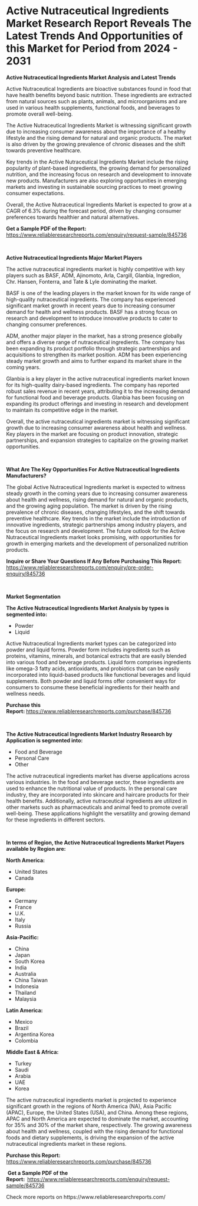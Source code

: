 <p><h1>Active Nutraceutical Ingredients Market Research Report Reveals The Latest Trends And Opportunities of this Market for Period from 2024 - 2031</h1></p><p><strong>Active Nutraceutical Ingredients Market Analysis and Latest Trends</strong></p>
<p><p>Active Nutraceutical Ingredients are bioactive substances found in food that have health benefits beyond basic nutrition. These ingredients are extracted from natural sources such as plants, animals, and microorganisms and are used in various health supplements, functional foods, and beverages to promote overall well-being.</p><p>The Active Nutraceutical Ingredients Market is witnessing significant growth due to increasing consumer awareness about the importance of a healthy lifestyle and the rising demand for natural and organic products. The market is also driven by the growing prevalence of chronic diseases and the shift towards preventive healthcare.</p><p>Key trends in the Active Nutraceutical Ingredients Market include the rising popularity of plant-based ingredients, the growing demand for personalized nutrition, and the increasing focus on research and development to innovate new products. Manufacturers are also exploring opportunities in emerging markets and investing in sustainable sourcing practices to meet growing consumer expectations.</p><p>Overall, the Active Nutraceutical Ingredients Market is expected to grow at a CAGR of 6.3% during the forecast period, driven by changing consumer preferences towards healthier and natural alternatives.</p></p>
<p><strong>Get a Sample PDF of the Report:&nbsp;</strong> <a href="https://www.reliableresearchreports.com/enquiry/request-sample/845736">https://www.reliableresearchreports.com/enquiry/request-sample/845736</a></p>
<p>&nbsp;</p>
<p><strong>Active Nutraceutical Ingredients Major Market Players</strong></p>
<p><p>The active nutraceutical ingredients market is highly competitive with key players such as BASF, ADM, Ajinomoto, Arla, Cargill, Glanbia, Ingredion, Chr. Hansen, Fonterra, and Tate & Lyle dominating the market. </p><p>BASF is one of the leading players in the market known for its wide range of high-quality nutraceutical ingredients. The company has experienced significant market growth in recent years due to increasing consumer demand for health and wellness products. BASF has a strong focus on research and development to introduce innovative products to cater to changing consumer preferences.</p><p>ADM, another major player in the market, has a strong presence globally and offers a diverse range of nutraceutical ingredients. The company has been expanding its product portfolio through strategic partnerships and acquisitions to strengthen its market position. ADM has been experiencing steady market growth and aims to further expand its market share in the coming years.</p><p>Glanbia is a key player in the active nutraceutical ingredients market known for its high-quality dairy-based ingredients. The company has reported robust sales revenue in recent years, attributing it to the increasing demand for functional food and beverage products. Glanbia has been focusing on expanding its product offerings and investing in research and development to maintain its competitive edge in the market.</p><p>Overall, the active nutraceutical ingredients market is witnessing significant growth due to increasing consumer awareness about health and wellness. Key players in the market are focusing on product innovation, strategic partnerships, and expansion strategies to capitalize on the growing market opportunities.</p></p>
<p>&nbsp;</p>
<p><strong>What Are The Key Opportunities For Active Nutraceutical Ingredients Manufacturers?</strong></p>
<p><p>The global Active Nutraceutical Ingredients market is expected to witness steady growth in the coming years due to increasing consumer awareness about health and wellness, rising demand for natural and organic products, and the growing aging population. The market is driven by the rising prevalence of chronic diseases, changing lifestyles, and the shift towards preventive healthcare. Key trends in the market include the introduction of innovative ingredients, strategic partnerships among industry players, and the focus on research and development. The future outlook for the Active Nutraceutical Ingredients market looks promising, with opportunities for growth in emerging markets and the development of personalized nutrition products.</p></p>
<p><strong>Inquire or Share Your Questions If Any Before Purchasing This Report:</strong> <a href="https://www.reliableresearchreports.com/enquiry/pre-order-enquiry/845736">https://www.reliableresearchreports.com/enquiry/pre-order-enquiry/845736</a></p>
<p>&nbsp;</p>
<p><strong>Market Segmentation</strong></p>
<p><strong>The Active Nutraceutical Ingredients Market Analysis by types is segmented into:</strong></p>
<p><ul><li>Powder</li><li>Liquid</li></ul></p>
<p><p>Active Nutraceutical Ingredients market types can be categorized into powder and liquid forms. Powder form includes ingredients such as proteins, vitamins, minerals, and botanical extracts that are easily blended into various food and beverage products. Liquid form comprises ingredients like omega-3 fatty acids, antioxidants, and probiotics that can be easily incorporated into liquid-based products like functional beverages and liquid supplements. Both powder and liquid forms offer convenient ways for consumers to consume these beneficial ingredients for their health and wellness needs.</p></p>
<p><strong>Purchase this Report:&nbsp;</strong><a href="https://www.reliableresearchreports.com/purchase/845736">https://www.reliableresearchreports.com/purchase/845736</a></p>
<p>&nbsp;</p>
<p><strong>The Active Nutraceutical Ingredients Market Industry Research by Application is segmented into:</strong></p>
<p><ul><li>Food and Beverage</li><li>Personal Care</li><li>Other</li></ul></p>
<p><p>The active nutraceutical ingredients market has diverse applications across various industries. In the food and beverage sector, these ingredients are used to enhance the nutritional value of products. In the personal care industry, they are incorporated into skincare and haircare products for their health benefits. Additionally, active nutraceutical ingredients are utilized in other markets such as pharmaceuticals and animal feed to promote overall well-being. These applications highlight the versatility and growing demand for these ingredients in different sectors.</p></p>
<p>&nbsp;</p>
<p><strong>In terms of Region, the Active Nutraceutical Ingredients Market Players available by Region are:</strong></p>
<p>
    <p> <strong> North America: </strong>
        <ul>
            <li>United States</li>
            <li>Canada</li>
        </ul>
        </p> 
    <p> <strong> Europe: </strong>
        <ul>
            <li>Germany</li>
            <li>France</li>
            <li>U.K.</li>
            <li>Italy</li>
            <li>Russia</li>
        </ul>
        </p> 
    <p> <strong> Asia-Pacific: </strong>
        <ul>
            <li>China</li>
            <li>Japan</li>
            <li>South Korea</li>
            <li>India</li>
            <li>Australia</li>
            <li>China Taiwan</li>
            <li>Indonesia</li>
            <li>Thailand</li>
            <li>Malaysia</li>
        </ul>
        </p> 
    <p> <strong> Latin America: </strong>
        <ul>
            <li>Mexico</li>
            <li>Brazil</li>
            <li>Argentina Korea</li>
            <li>Colombia</li>
        </ul>
        </p> 
    <p> <strong> Middle East & Africa: </strong>
        <ul>
            <li>Turkey</li>
            <li>Saudi</li>
            <li>Arabia</li>
            <li>UAE</li>
            <li>Korea</li>
        </ul>
    </p>
    </p>
<p><p>The active nutraceutical ingredients market is projected to experience significant growth in the regions of North America (NA), Asia Pacific (APAC), Europe, the United States (USA), and China. Among these regions, APAC and North America are expected to dominate the market, accounting for 35% and 30% of the market share, respectively. The growing awareness about health and wellness, coupled with the rising demand for functional foods and dietary supplements, is driving the expansion of the active nutraceutical ingredients market in these regions.</p></p>
<p><strong>Purchase this Report: </strong><a href="https://www.reliableresearchreports.com/purchase/845736">https://www.reliableresearchreports.com/purchase/845736</a></p>
<p>&nbsp;<strong>Get a Sample PDF of the Report:&nbsp;&nbsp;</strong><a href="https://www.reliableresearchreports.com/enquiry/request-sample/845736">https://www.reliableresearchreports.com/enquiry/request-sample/845736</a></p>
<p><strong></strong></p>
<p>Check more reports on https://www.reliableresearchreports.com/</p>